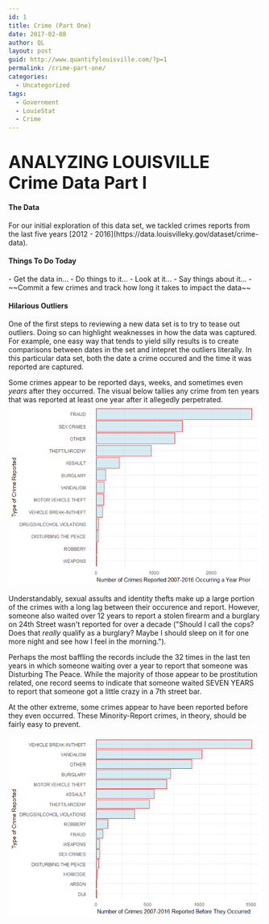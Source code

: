 ```yaml
---
id: 1
title: Crime (Part One)
date: 2017-02-08
author: QL
layout: post
guid: http://www.quantifylouisville.com/?p=1
permalink: /crime-part-one/
categories:
  - Uncategorized
tags:
  - Government
  - LouieStat
  - Crime
---
```


<h1>
<big><b> ANALYZING LOUISVILLE Crime Data Part I</b></big>
</h1>
<h4>
<b> The Data </b>
</h4>
For our initial exploration of this data set, we tackled crimes reports from the last five years [2012 - 2016](https://data.louisvilleky.gov/dataset/crime-data).

<h4>
<b> Things To Do Today </b>
</h4>
-   Get the data in...
-   Do things to it...
-   Look at it...
-   Say things about it...
-   ~~Commit a few crimes and track how long it takes to impact the data~~

<h4>
<b> Hilarious Outliers </b>
</h4>
One of the first steps to reviewing a new data set is to try to tease out outliers. Doing so can highlight weaknesses in how the data was captured. For example, one easy way that tends to yield silly results is to create comparisons between dates in the set and intepret the outliers literally. In this particular data set, both the date a crime occured and the time it was reported are captured.

Some crimes appear to be reported days, weeks, and sometimes even *years* after they occurred. The visual below tallies any crime from ten years that was reported at least one year after it allegedly perpetrated. ![](../images/Older%20than%20a%20year%20graph-1.png)

Understandably, sexual assults and identity thefts make up a large portion of the crimes with a long lag between their occurence and report. However, someone also waited over 12 years to report a stolen firearm and a burglary on 24th Street wasn't reported for over a decade ("Should I call the cops? Does that *really* qualify as a burglary? Maybe I should sleep on it for one more night and see how I feel in the morning.").

Perhaps the most baffling the records include the 32 times in the last ten years in which someone waiting over a year to report that someone was Disturbing The Peace. While the majority of those appear to be prostitution related, one record seems to indicate that someone waited SEVEN YEARS to report that someone got a little crazy in a 7th street bar.

At the other extreme, some crimes appear to have been reported before they even occurred. These Minority-Report crimes, in theory, should be fairly easy to prevent.

![](../images/Minority%20Report%20Graph-1.png)  
